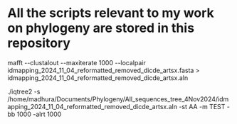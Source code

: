 # All the scripts relevant to my work on phylogeny are stored in this repository
mafft --clustalout --maxiterate 1000 --localpair idmapping_2024_11_04_reformatted_removed_dicde_artsx.fasta > idmapping_2024_11_04_reformatted_removed_dicde_artsx.aln

./iqtree2 -s /home/madhura/Documents/Phylogeny/All_sequences_tree_4Nov2024/idmapping_2024_11_04_reformatted_removed_dicde_artsx.aln -st AA -m TEST -bb 1000 -alrt 1000
